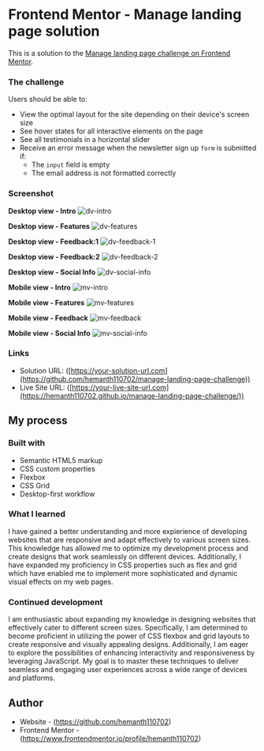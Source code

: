 # Frontend Mentor - Manage landing page solution

This is a solution to the [Manage landing page challenge on Frontend Mentor](https://www.frontendmentor.io/challenges/manage-landing-page-SLXqC6P5).

### The challenge

Users should be able to:

- View the optimal layout for the site depending on their device's screen size
- See hover states for all interactive elements on the page
- See all testimonials in a horizontal slider
- Receive an error message when the newsletter sign up `form` is submitted if:
  - The `input` field is empty
  - The email address is not formatted correctly

### Screenshot
**Desktop view - Intro**
![dv-intro](https://github.com/hemanth110702/manage-landing-page-challenge/assets/89832451/dd0ecd68-50b7-4a82-9843-ca314dd2c2c9)

**Desktop view - Features**
![dv-features](https://github.com/hemanth110702/manage-landing-page-challenge/assets/89832451/95aefa71-d86c-4686-8ca4-74130b2ec8ce)

**Desktop view - Feedback:1**
![dv-feedback-1](https://github.com/hemanth110702/manage-landing-page-challenge/assets/89832451/8a0772bd-5c2a-4cee-8eb3-709701178043)

**Desktop view - Feedback:2**
![dv-feedback-2](https://github.com/hemanth110702/manage-landing-page-challenge/assets/89832451/13c90b2c-3eff-4473-907b-a1bfe50ea26e)

**Desktop view - Social Info**
![dv-social-info](https://github.com/hemanth110702/manage-landing-page-challenge/assets/89832451/e12db225-790b-42e8-b0a7-174865c3fa80)

**Mobile view - Intro**
![mv-intro](https://github.com/hemanth110702/manage-landing-page-challenge/assets/89832451/90237447-d976-4499-8c1c-9abaa646f18a)

**Mobile view - Features**
![mv-features](https://github.com/hemanth110702/manage-landing-page-challenge/assets/89832451/c9e33e7a-b221-4b8a-a29c-ca4860bccba1)

**Mobile view - Feedback**
![mv-feedback](https://github.com/hemanth110702/manage-landing-page-challenge/assets/89832451/a60bca38-d333-4bf0-92e1-fc7f9b6bd92c)

**Mobile view - Social Info**
![mv-social-info](https://github.com/hemanth110702/manage-landing-page-challenge/assets/89832451/68a8e40f-ea86-47cb-8670-3a9469c5f6e4)


### Links

- Solution URL: ([https://your-solution-url.com](https://github.com/hemanth110702/manage-landing-page-challenge))
- Live Site URL: ([https://your-live-site-url.com](https://hemanth110702.github.io/manage-landing-page-challenge/))

## My process

### Built with

- Semantic HTML5 markup
- CSS custom properties
- Flexbox
- CSS Grid
- Desktop-first workflow

### What I learned

I have gained a better understanding and more expierience of developing websites that are responsive and adapt effectively to various screen sizes. This knowledge has allowed me to optimize my development process and create designs that work seamlessly on different devices. Additionally, I have expanded my proficiency in CSS properties such as flex and grid which have enabled me to implement more sophisticated and dynamic visual effects on my web pages.

### Continued development

I am enthusiastic about expanding my knowledge in designing websites that effectively cater to different screen sizes. Specifically, I am determined to become proficient in utilizing the power of CSS flexbox and grid layouts to create responsive and visually appealing designs. Additionally, I am eager to explore the possibilities of enhancing interactivity and responsiveness by leveraging JavaScript. My goal is to master these techniques to deliver seamless and engaging user experiences across a wide range of devices and platforms.

## Author

- Website - (https://github.com/hemanth110702)
- Frontend Mentor - (https://www.frontendmentor.io/profile/hemanth110702)


